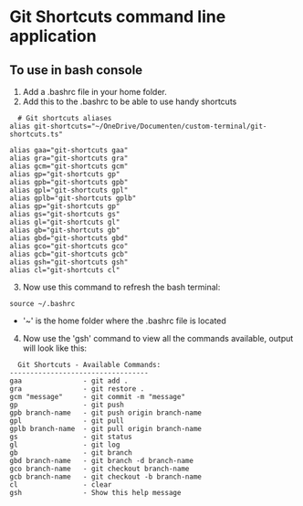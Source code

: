 # Git Shortcuts command line application

## To use in bash console
1. Add a .bashrc file in your home folder.
2. Add this to the .bashrc to be able to use handy shortcuts
```
  # Git shortcuts aliases
alias git-shortcuts="~/OneDrive/Documenten/custom-terminal/git-shortcuts.ts"

alias gaa="git-shortcuts gaa"
alias gra="git-shortcuts gra"
alias gcm="git-shortcuts gcm"
alias gp="git-shortcuts gp"
alias gpb="git-shortcuts gpb"
alias gpl="git-shortcuts gpl"
alias gplb="git-shortcuts gplb"
alias gp="git-shortcuts gp"
alias gs="git-shortcuts gs"
alias gl="git-shortcuts gl"
alias gb="git-shortcuts gb"
alias gbd="git-shortcuts gbd"
alias gco="git-shortcuts gco"
alias gcb="git-shortcuts gcb"
alias gsh="git-shortcuts gsh"
alias cl="git-shortcuts cl"
```
3. Now use this command to refresh the bash terminal:
```
source ~/.bashrc
```
- '~' is the home folder where the .bashrc file is located

4. Now use the 'gsh' command to view all the commands available, output will look like this:
```
  Git Shortcuts - Available Commands:
----------------------------------
gaa               - git add .
gra               - git restore .
gcm "message"     - git commit -m "message"
gp                - git push
gpb branch-name   - git push origin branch-name
gpl               - git pull
gplb branch-name  - git pull origin branch-name
gs                - git status
gl                - git log
gb                - git branch
gbd branch-name   - git branch -d branch-name
gco branch-name   - git checkout branch-name
gcb branch-name   - git checkout -b branch-name
cl                - clear
gsh               - Show this help message
``` 
